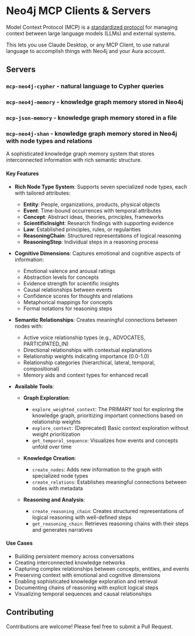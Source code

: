 # Neo4j MCP Clients & Servers

Model Context Protocol (MCP) is a [standardized protocol](https://modelcontextprotocol.io/introduction) for managing context between large language models (LLMs) and external systems. 

This lets you use Claude Desktop, or any MCP Client, to use natural language to accomplish things with Neo4j and your Aura account.

## Servers

### `mcp-neo4j-cypher` - natural language to Cypher queries

### `mcp-neo4j-memory` - knowledge graph memory stored in Neo4j

### `mcp-json-memory` - knowledge graph memory stored in a file

### `mcp-neo4j-shan` - knowledge graph memory stored in Neo4j with node types and relations

A sophisticated knowledge graph memory system that stores interconnected information with rich semantic structure.

#### Key Features

- **Rich Node Type System**: Supports seven specialized node types, each with tailored attributes:
  - **Entity**: People, organizations, products, physical objects
  - **Event**: Time-bound occurrences with temporal attributes
  - **Concept**: Abstract ideas, theories, principles, frameworks
  - **ScientificInsight**: Research findings with supporting evidence
  - **Law**: Established principles, rules, or regularities
  - **ReasoningChain**: Structured representations of logical reasoning
  - **ReasoningStep**: Individual steps in a reasoning process

- **Cognitive Dimensions**: Captures emotional and cognitive aspects of information:
  - Emotional valence and arousal ratings
  - Abstraction levels for concepts
  - Evidence strength for scientific insights
  - Causal relationships between events
  - Confidence scores for thoughts and relations
  - Metaphorical mappings for concepts
  - Formal notations for reasoning steps

- **Semantic Relationships**: Creates meaningful connections between nodes with:
  - Active voice relationship types (e.g., ADVOCATES, PARTICIPATED_IN)
  - Directional relationships with contextual explanations
  - Relationship weights indicating importance (0.0-1.0)
  - Relationship categories (hierarchical, lateral, temporal, compositional)
  - Memory aids and context types for enhanced recall

- **Available Tools**:
  - **Graph Exploration**:
    - `explore_weighted_context`: The PRIMARY tool for exploring the knowledge graph, prioritizing important connections based on relationship weights
    - `explore_context`: (Deprecated) Basic context exploration without weight prioritization
    - `get_temporal_sequence`: Visualizes how events and concepts unfold over time
  
  - **Knowledge Creation**:
    - `create_nodes`: Adds new information to the graph with specialized node types
    - `create_relations`: Establishes meaningful connections between nodes with metadata
  
  - **Reasoning and Analysis**:
    - `create_reasoning_chain`: Creates structured representations of logical reasoning with well-defined steps
    - `get_reasoning_chain`: Retrieves reasoning chains with their steps and generates narratives

#### Use Cases

- Building persistent memory across conversations
- Creating interconnected knowledge networks
- Capturing complex relationships between concepts, entities, and events
- Preserving context with emotional and cognitive dimensions
- Enabling sophisticated knowledge exploration and retrieval
- Documenting chains of reasoning with explicit logical steps
- Visualizing temporal sequences and causal relationships

## Contributing

Contributions are welcome! Please feel free to submit a Pull Request.

